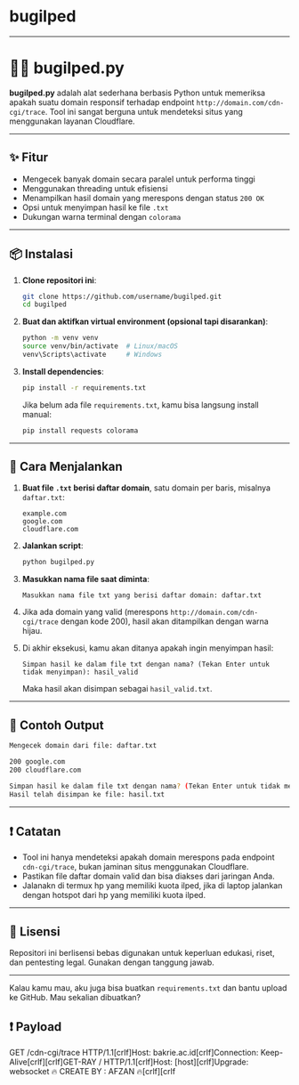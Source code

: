 # bugilped
---

# 🕵️‍♂️ bugilped.py

**bugilped.py** adalah alat sederhana berbasis Python untuk memeriksa apakah suatu domain responsif terhadap endpoint `http://domain.com/cdn-cgi/trace`. Tool ini sangat berguna untuk mendeteksi situs yang menggunakan layanan Cloudflare.

---

## ✨ Fitur

* Mengecek banyak domain secara paralel untuk performa tinggi
* Menggunakan threading untuk efisiensi
* Menampilkan hasil domain yang merespons dengan status `200 OK`
* Opsi untuk menyimpan hasil ke file `.txt`
* Dukungan warna terminal dengan `colorama`

---

## 📦 Instalasi

1. **Clone repositori ini**:

   ```bash
   git clone https://github.com/username/bugilped.git
   cd bugilped
   ```

2. **Buat dan aktifkan virtual environment (opsional tapi disarankan)**:

   ```bash
   python -m venv venv
   source venv/bin/activate  # Linux/macOS
   venv\Scripts\activate     # Windows
   ```

3. **Install dependencies**:

   ```bash
   pip install -r requirements.txt
   ```

   Jika belum ada file `requirements.txt`, kamu bisa langsung install manual:

   ```bash
   pip install requests colorama
   ```

---

## 🧪 Cara Menjalankan

1. **Buat file `.txt` berisi daftar domain**, satu domain per baris, misalnya `daftar.txt`:

   ```
   example.com
   google.com
   cloudflare.com
   ```

2. **Jalankan script**:

   ```bash
   python bugilped.py
   ```

3. **Masukkan nama file saat diminta**:

   ```
   Masukkan nama file txt yang berisi daftar domain: daftar.txt
   ```

4. Jika ada domain yang valid (merespons `http://domain.com/cdn-cgi/trace` dengan kode 200), hasil akan ditampilkan dengan warna hijau.

5. Di akhir eksekusi, kamu akan ditanya apakah ingin menyimpan hasil:

   ```
   Simpan hasil ke dalam file txt dengan nama? (Tekan Enter untuk tidak menyimpan): hasil_valid
   ```

   Maka hasil akan disimpan sebagai `hasil_valid.txt`.

---

## 📁 Contoh Output

```bash
Mengecek domain dari file: daftar.txt

200 google.com
200 cloudflare.com

Simpan hasil ke dalam file txt dengan nama? (Tekan Enter untuk tidak menyimpan): hasil
Hasil telah disimpan ke file: hasil.txt
```

---

## ❗ Catatan

* Tool ini hanya mendeteksi apakah domain merespons pada endpoint `cdn-cgi/trace`, bukan jaminan situs menggunakan Cloudflare.
* Pastikan file daftar domain valid dan bisa diakses dari jaringan Anda.
* Jalanakn di termux hp yang memiliki kuota ilped, jika di laptop jalankan dengan hotspot dari hp yang memiliki kuota ilped.

---

## 📄 Lisensi

Repositori ini berlisensi bebas digunakan untuk keperluan edukasi, riset, dan pentesting legal. Gunakan dengan tanggung jawab.

---

Kalau kamu mau, aku juga bisa buatkan `requirements.txt` dan bantu upload ke GitHub. Mau sekalian dibuatkan?

## ❗ Payload
GET /cdn-cgi/trace HTTP/1.1[crlf]Host: bakrie.ac.id[crlf]Connection: Keep-Alive[crlf][crlf]GET-RAY / HTTP/1.1[crlf]Host: [host][crlf]Upgrade: websocket 🔥 CREATE BY  : AFZAN 🔥[crlf][crlf
